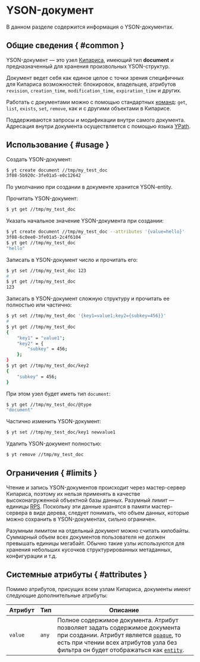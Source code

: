 # YSON-документ

В данном разделе содержится информация о YSON-документах.

## Общие сведения { #common }

YSON-документ — это узел [Кипариса](../../../user-guide/storage/cypress.md), имеющий тип  **document** и предназначенный для хранения произвольных YSON-структур.

Документ ведет себя как единое целое с точки зрения специфичных для Кипариса возможностей: блокировок, владельцев, атрибутов `revision`, `creation_time`, `modification_time`, `expiration_time` и других.

Работать с документами можно с помощью стандартных [команд](../../../api/commands.md):  `get`, `list`, `exists`, `set`, `remove`, как и с другими объектами в Кипарисе.

Поддерживаются запросы и модификации внутри самого документа. Адресация внутри документа осуществляется с помощью языка [YPath](../../../user-guide/storage/ypath.md).

## Использование { #usage }

Создать YSON-документ:

```bash
$ yt create document //tmp/my_test_doc
3f08-5b920c-3fe01a5-e0c12642
```

По умолчанию при создании в документе хранится YSON-entity.

Прочитать YSON-документ:

```bash
$ yt get //tmp/my_test_doc
```

Указать начальное значение YSON-документа при создании:

```bash
$ yt create document //tmp/my_test_doc --attributes '{value=hello}'
3f08-6c0ee0-3fe01a5-2c4f6104
$ yt get //tmp/my_test_doc
"hello"
```

Записать в YSON-документ число и прочитать его:

```bash
$ yt set //tmp/my_test_doc 123
#
$ yt get //tmp/my_test_doc
123
```

Записать в YSON-документ сложную структуру и прочитать ее полностью или частично:

```bash
$ yt set //tmp/my_test_doc '{key1=value1;key2={subkey=456}}'
#
$ yt get //tmp/my_test_doc
{
    "key1" = "value1";
    "key2" = {
        "subkey" = 456;
    };
}
$ yt get //tmp/my_test_doc/key2
{
    "subkey" = 456;
}
```

При этом узел будет иметь тип `document`:

```bash
$ yt get //tmp/my_test_doc/@type
"document"
```

Частично изменить YSON-документ:

```bash
$ yt set //tmp/my_test_doc/key1 newvalue1
```

Удалить YSON-документ полностью:

```bash
$ yt remove //tmp/my_test_doc
```

## Ограничения { #limits }

Чтение и запись YSON-документов происходит через мастер-сервер Кипариса, поэтому их нельзя применять в качестве высоконагруженной объектной базы данных. Разумный лимит — единицы [RPS](https://en.wikipedia.org/wiki/Queries_per_second). Поскольку эти данные хранятся в памяти мастер-сервера в виде дерева, следует понимать, что объем данных, которые можно сохранить в YSON-документах, сильно ограничен.

Разумным лимитом на отдельный документ можно считать килобайты. Суммарный объем всех документов пользователя не должен превышать единицы мегабайт. Обычно такие узлы используются для хранения небольших кусочков структурированных метаданных, конфигурации и т.д.

## Системные атрибуты { #attributes }

Помимо атрибутов, присущих всем узлам Кипариса, документы имеют следующие дополнительные атрибуты:

| **Атрибут** | **Тип** | **Описание**                                                 |
| ----------- | ------- | ------------------------------------------------------------ |
| `value`     | `any`   | Полное содержимое документа. Атрибут позволяет задать содержимое документа при создании. Атрибут является [`opaque`](../../../user-guide/storage/attributes.md#system_attr), то есть при чтении всех атрибутов узла без фильтра он будет отображаться как [`entity`](../../../user-guide/storage/yson.md#entity). |

